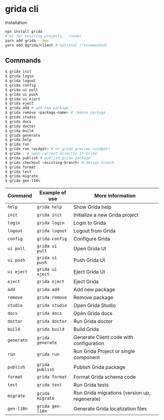 # grida cli

Installation

```sh
npx install grida
# or for existing projects.. (node)
yarn add grida --dev
yarn add @grida/client # optional (recommended)
```

## Commands

```sh
$ grida init
$ grida login
$ grida logout
$ grida config
$ grida ui pull
$ grida ui push
$ grida ui eject
$ grida eject
$ grida add # add new package
$ grida remove <package-name> # remove package
$ grida studio
$ grida docs
$ grida doctor
$ grida build
$ grida generate
$ grida help
$ grida run
$ grida run <widget> # or grida preview <widget>
$ grida . # open current directoy in Grida
$ grida publish # publish grida package
$ grida checkout <existing-branch> # design branch
$ grida format
$ grida test
$ grida migrate
$ grida gen-l10n
```

<!-- create markdown table -->

| Command    | Example of use   | More information                              |
| ---------- | ---------------- | --------------------------------------------- |
| `help`     | `grida help`     | Show Grida help                               |
| `init`     | `grida init`     | Initialize a new Grida project                |
| `login`    | `grida login`    | Login to Grida                                |
| `logout`   | `grida logout`   | Logout from Grida                             |
| `config`   | `grida config`   | Configure Grida                               |
| `ui pull`  | `grida ui pull`  | Open Grida UI                                 |
| `ui push`  | `grida ui push`  | Push Grida UI                                 |
| `ui eject` | `grida ui eject` | Eject Grida UI                                |
| `eject`    | `grida eject`    | Eject Grida                                   |
| `add`      | `grida add`      | Add new package                               |
| `remove`   | `grida remove`   | Remove package                                |
| `studio`   | `grida studio`   | Open Grida Studio                             |
| `docs`     | `grida docs`     | Open Grida docs                               |
| `doctor`   | `grida doctor`   | Run Grida doctor                              |
| `build`    | `grida build`    | Build Grida                                   |
| `generate` | `grida generate` | Generate Client code with configuration       |
| `run`      | `grida run`      | Run Grida Project or single component         |
| `publish`  | `grida publish`  | Publish Grida package                         |
| `format`   | `grida format`   | Format Grida schema code                      |
| `test`     | `grida test`     | Run Grida tests                               |
| `migrate`  | `grida migrate`  | Run Grida migrations (version up, regenerate) |
| `gen-l10n` | `grida gen-l10n` | Generate Grida localization files             |
